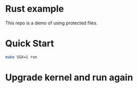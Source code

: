 # Rust example
This repo is a demo of using protected files.

# Quick Start
```sh
make SGX=1 run
```

# Upgrade kernel and run again

